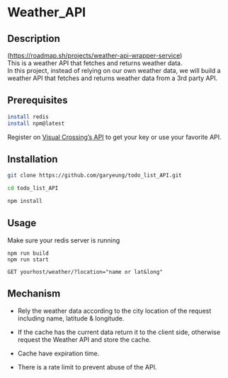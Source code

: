# Weather_API

## Description
(https://roadmap.sh/projects/weather-api-wrapper-service)  
This is a weather API that fetches and returns weather data.  
In this project, instead of relying on our own weather data, we will build a weather API that fetches and returns weather data from a 3rd party API.

## Prerequisites
```sh
install redis
install npm@latest
```
Register on [Visual Crossing’s API](https://www.visualcrossing.com/weather-api) to get your key or use your favorite API.  

## Installation
```sh
git clone https://github.com/garyeung/todo_list_API.git

cd todo_list_API 

npm install 
```

## Usage
Make sure your redis server is running
```
npm run build
npm run start

GET yourhost/weather/?location="name or lat&long"
```

## Mechanism  
- Rely the weather data according to the city location of the request including name, latitude & longitude.

- If the cache has the current data return it to the client side, otherwise request the Weather API and store the cache.
  
- Cache have expiration time.
  
- There is a rate limit to prevent abuse of the API. 